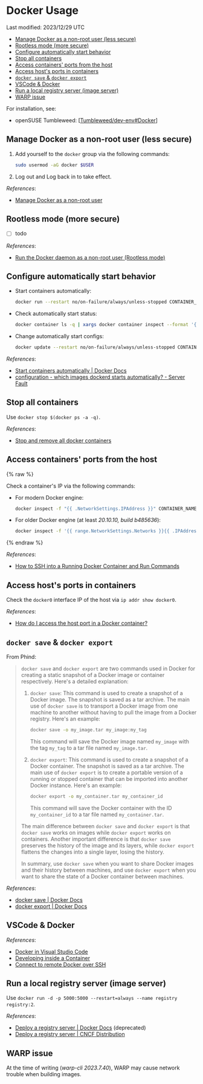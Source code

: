# Docker Usage

Last modified: 2023/12/29 UTC

- [Manage Docker as a non-root user (less secure)](#manage-docker-as-a-non-root-user-less-secure)
- [Rootless mode (more secure)](#rootless-mode-more-secure)
- [Configure automatically start behavior](#configure-automatically-start-behavior)
- [Stop all containers](#stop-all-containers)
- [Access containers' ports from the host](#access-containers-ports-from-the-host)
- [Access host's ports in containers](#access-hosts-ports-in-containers)
- [`docker save` \& `docker export`](#docker-save--docker-export)
- [VSCode \& Docker](#vscode--docker)
- [Run a local registry server (image server)](#run-a-local-registry-server-image-server)
- [WARP issue](#warp-issue)

For installation, see:

- openSUSE Tumbleweed: [[Tumbleweed/dev-env#Docker]]

## Manage Docker as a non-root user (less secure)

1. Add yourself to the `docker` group via the following commands:

   ```bash
   sudo usermod -aG docker $USER
   ```

2. Log out and Log back in to take effect.

*References*:

- [Manage Docker as a non-root user](https://docs.docker.com/engine/install/linux-postinstall/#manage-docker-as-a-non-root-user)

## Rootless mode (more secure)

- [ ] todo

*References*:

- [Run the Docker daemon as a non-root user (Rootless mode)](https://docs.docker.com/engine/security/rootless/)

## Configure automatically start behavior

- Start containers automatically:

  ```bash
  docker run --restart no/on-failure/always/unless-stopped CONTAINER_NAME_OR_ID
  ```

- Check automatically start status:

  ```bash
  docker container ls -q | xargs docker container inspect --format '{{.Name}}: {{.HostConfig.RestartPolicy.Name}}'
  ```

- Change automatically start configs:

  ```bash
  docker update --restart no/on-failure/always/unless-stopped CONTAINER_NAME_OR_ID
  ```

*References*:

- [Start containers automatically \| Docker Docs](https://docs.docker.com/config/containers/start-containers-automatically/)
- [configuration - which images dockerd starts automatically? - Server Fault](https://serverfault.com/questions/897463/which-images-dockerd-starts-automatically)

## Stop all containers

Use `docker stop $(docker ps -a -q)`.

*References*:

- [Stop and remove all docker containers](https://stackoverflow.com/questions/45357771/stop-and-remove-all-docker-containers)

## Access containers' ports from the host

{% raw %}

Check a container's IP via the following commands:

- For modern Docker engine:

  ```bash
  docker inspect -f "{{ .NetworkSettings.IPAddress }}" CONTAINER_NAME_OR_ID
  ```

- For older Docker engine (at least *20.10.10, build b485636*):

  ```bash
  docker inspect -f '{{ range.NetworkSettings.Networks }}{{ .IPAddress }}{{ end }}' CONTAINER_NAME_OR_ID
  ```

{% endraw %}

*References*:

- [How to SSH into a Running Docker Container and Run Commands](https://phoenixnap.com/kb/how-to-ssh-into-docker-container#ftoc-heading-2)

## Access host's ports in containers

Check the `docker0` interface IP of the host via `ip addr show docker0`.

*References*:

- [How do I access the host port in a Docker container?](https://bright-softwares.com/blog/en/docker/how-do-i-access-the-host-port-in-a-docker-container#step-2-get-the-containers-ip)

## `docker save` & `docker export`

From Phind:

> `docker save` and `docker export` are two commands used in Docker for creating a static snapshot of a Docker image or container respectively. Here's a detailed explanation:
>
> 1. `docker save`: This command is used to create a snapshot of a Docker image. The snapshot is saved as a tar archive. The main use of `docker save` is to transport a Docker image from one machine to another without having to pull the image from a Docker registry. Here's an example:
>
>    ```bash
>    docker save -o my_image.tar my_image:my_tag
>    ```
>
>    This command will save the Docker image named `my_image` with the tag `my_tag` to a tar file named `my_image.tar`.
>
> 2. `docker export`: This command is used to create a snapshot of a Docker container. The snapshot is saved as a tar archive. The main use of `docker export` is to create a portable version of a running or stopped container that can be imported into another Docker instance. Here's an example:
>
>    ```bash
>    docker export -o my_container.tar my_container_id
>    ```
>
>    This command will save the Docker container with the ID `my_container_id` to a tar file named `my_container.tar`.
>
> The main difference between `docker save` and `docker export` is that `docker save` works on images while `docker export` works on containers. Another important difference is that `docker save` preserves the history of the image and its layers, while `docker export` flattens the changes into a single layer, losing the history.
>
> In summary, use `docker save` when you want to share Docker images and their history between machines, and use `docker export` when you want to share the state of a Docker container between machines.

*References*:

- [docker save \| Docker Docs](https://docs.docker.com/engine/reference/commandline/save/)
- [docker export \| Docker Docs](https://docs.docker.com/engine/reference/commandline/export/)

## VSCode & Docker

*References*:

- [Docker in Visual Studio Code](https://code.visualstudio.com/docs/containers/overview)
- [Developing inside a Container](https://code.visualstudio.com/docs/devcontainers/containers)
- [Connect to remote Docker over SSH](https://code.visualstudio.com/docs/containers/ssh)

## Run a local registry server (image server)

Use `docker run -d -p 5000:5000 --restart=always --name registry registry:2`.

*References*:

- [Deploy a registry server \| Docker Docs](https://docs.docker.com/registry/deploying/#run-a-local-registry) (deprecated)
- [Deploy a registry server \| CNCF Distribution](https://distribution.github.io/distribution/about/deploying/)

## WARP issue

At the time of writing (*warp-cli 2023.7.40*), WARP may cause network trouble when building images.

[//begin]: # "Autogenerated link references for markdown compatibility"
[Tumbleweed/dev-env#Docker]: ..%2FopenSUSE%2FTumbleweed%2Fdev-env.md "OpenSUSE Tumbleweed Development Environment"
[//end]: # "Autogenerated link references"

